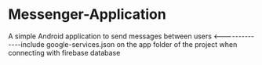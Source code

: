 # Messenger-Application
A simple Android application to send messages between users
<--------------include  google-services.json on the app folder of the project when connecting with firebase database
